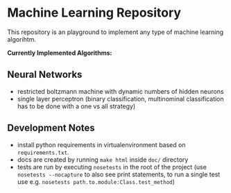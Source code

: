 # Machine Learning Repository

This repository is an playground to implement any type of machine learning algorihtm.

**Currently Implemented Algorithms:**

## Neural Networks
* restricted boltzmann machine with dynamic numbers of hidden neurons
* single layer perceptron (binary classification, multinominal classification has to be done with a one vs all strategy)


## Development Notes
* install python requirements in virtualenvironment based on `requirements.txt`.
* docs are created by running `make html` inside `doc/` directory
* tests are run by executing `nosetests` in the root of the project (use `nosetests --nocapture` to also see print statements, to run a single test use e.g. `nosetests path.to.module:Class.test_method`)